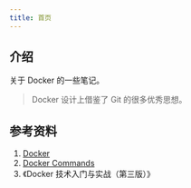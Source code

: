 ```yaml
---
title: 首页
---
```


## 介绍

关于 Docker 的一些笔记。

> Docker 设计上借鉴了 Git 的很多优秀思想。


## 参考资料

1. [Docker](https://docs.docker.com/)
2. [Docker Commands](https://docs.docker.com/engine/reference/commandline/docker/)
3. 《Docker 技术入门与实战（第三版）》